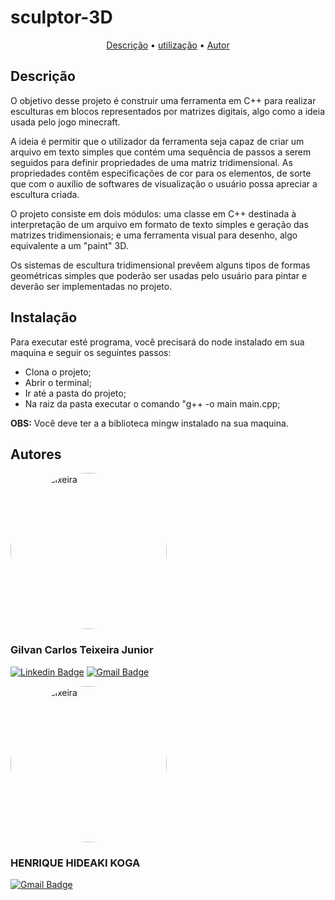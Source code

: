 # sculptor-3D

<p align="center">
 <a href="#objetivo">Descrição</a> •
 <a href="#tecnologias">utilização</a> • 
 <a href="#autor">Autor</a>
</p>

## Descrição

O objetivo desse projeto é construir uma ferramenta em C++ para realizar esculturas em blocos representados por matrizes digitais, algo como a ideia usada pelo jogo minecraft.

A ideia é permitir que o utilizador da ferramenta seja capaz de criar um arquivo em texto simples que contém uma sequência de passos a serem seguidos para definir propriedades de uma matriz tridimensional. As propriedades contêm especificações de cor para os elementos, de sorte que com o auxílio de softwares de visualização o usuário possa apreciar a escultura criada.

O projeto consiste em dois módulos: uma classe em C++ destinada à interpretação de um arquivo em formato de texto simples e geração das matrizes tridimensionais; e uma ferramenta visual para desenho, algo equivalente a um "paint" 3D.

Os sistemas de escultura tridimensional prevêem alguns tipos de formas geométricas simples que poderão ser usadas pelo usuário para pintar e deverão ser implementadas no projeto.

## Instalação

<p>Para executar esté programa, você precisará do node instalado em sua maquina e seguir os seguintes passos:</p>

<ul>
  <li>Clona o projeto;</li>
  <li>Abrir o terminal;</li>
  <li>Ir até a pasta do projeto;</li>
  <li>Na raiz da pasta executar o comando "g++ -o main main.cpp;</li>
</ul>

<span><strong>OBS:</strong> Você deve ter a a biblioteca mingw instalado na sua maquina.</span>

## Autores

<img src="https://avatars.githubusercontent.com/u/49037876?s=460&u=f48ae3d1fc11fb2a22c1add56b941428bd143f8b&v=4" alt="junior teixeira" style="width:250px; height: 250px; border-radius: 50%;"></img>
### Gilvan Carlos Teixeira Junior

[![Linkedin Badge](https://img.shields.io/badge/-Gilvan%20Carlos-3355cc?style=flat-square&logo=Linkedin&logoColor=white&link=https://www.linkedin.com/in/gilvan-carlos/)](https://www.linkedin.com/in/gilvan-carlos/) 
[![Gmail Badge](https://img.shields.io/badge/-juniorteixeira1805@gmail.com-3355cc?style=flat-square&logo=Gmail&logoColor=white&link=mailto:juniorteixeira1805@gmail.com)](mailto:juniorteixeira1805@gmail.com)

<img src="https://avatars.githubusercontent.com/u/78730331?s=460&u=8de650a8a24a9792a5106bccddecc0f652eab10f&v=4" alt="junior teixeira" style="width:250px; height: 250px; border-radius: 50%;"></img>

### HENRIQUE HIDEAKI KOGA

[![Gmail Badge](https://img.shields.io/badge/-hideaki_koga@hotmail.com-3355cc?style=flat-square&logo=Gmail&logoColor=white&link=mailto:hideaki_koga@hotmail.com)](mailto:hideaki_koga@hotmail.com)
